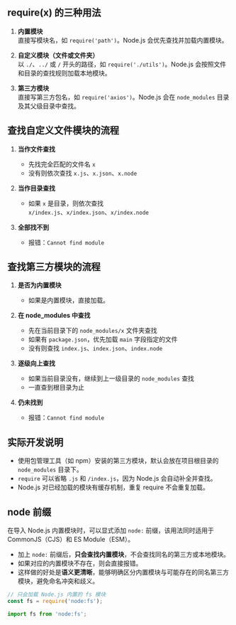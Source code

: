 ## require(x) 的三种用法

1. **内置模块**  
   直接写模块名，如 `require('path')`。Node.js 会优先查找并加载内置模块。

2. **自定义模块（文件或文件夹）**  
   以 `./`、`../` 或 `/` 开头的路径，如 `require('./utils')`。Node.js 会按照文件和目录的查找规则加载本地模块。

3. **第三方模块**  
   直接写第三方包名，如 `require('axios')`。Node.js 会在 `node_modules` 目录及其父级目录中查找。



## 查找自定义文件模块的流程

1. **当作文件查找**
   - 先找完全匹配的文件名 `x`
   - 没有则依次查找 `x.js`、`x.json`、`x.node`

2. **当作目录查找**
   - 如果 `x` 是目录，则依次查找  
     `x/index.js`、`x/index.json`、`x/index.node`

3. **全部找不到**
   - 报错：`Cannot find module`



## 查找第三方模块的流程

1. **是否为内置模块**
   - 如果是内置模块，直接加载。

2. **在 node_modules 中查找**
   - 先在当前目录下的 `node_modules/x` 文件夹查找
   - 如果有 `package.json`，优先加载 `main` 字段指定的文件
   - 没有则查找 `index.js`、`index.json`、`index.node`

3. **逐级向上查找**
   - 如果当前目录没有，继续到上一级目录的 `node_modules` 查找
   - 一直查到根目录为止

4. **仍未找到**
   - 报错：`Cannot find module`



## 实际开发说明

- 使用包管理工具（如 npm）安装的第三方模块，默认会放在项目根目录的 `node_modules` 目录下。
- `require` 可以省略 `.js` 和 `/index.js`，因为 Node.js 会自动补全并查找。
- Node.js 对已经加载的模块有缓存机制，重复 require 不会重复加载。



## node 前缀

在导入 Node.js 内置模块时，可以显式添加 `node:` 前缀，该用法同时适用于 CommonJS（CJS）和 ES Module（ESM）。

- 加上 `node:` 前缀后，**只会查找内置模块**，不会查找同名的第三方或本地模块。
- 如果对应的内置模块不存在，则会直接报错。
- 这样做的好处是**语义更清晰**，能够明确区分内置模块与可能存在的同名第三方模块，避免命名冲突和歧义。

```js
// 只会加载 Node.js 内置的 fs 模块
const fs = require('node:fs');
```

```js
import fs from 'node:fs';
```






